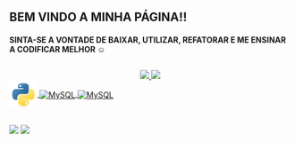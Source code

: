## BEM VINDO A MINHA PÁGINA!!
#### SINTA-SE A VONTADE DE BAIXAR, UTILIZAR, REFATORAR E ME ENSINAR A CODIFICAR MELHOR ☺️
##

<div align="center">
  <a href="https://github.com/felipNS">
  <img height="170em" src="https://github-readme-stats.vercel.app/api?username=felipNS&show_icons=true&theme=dark&include_all_commits=true&count_private=true"/>
  <img height="170em" src="https://github-readme-stats.vercel.app/api/top-langs/?username=felipNS&layout=compact&langs_count=7&theme=dark"/>
</div>
<div>
  <img align="center" alt="Python" height="50" width="50" src="https://raw.githubusercontent.com/devicons/devicon/master/icons/python/python-original.svg">
  <img align="center" alt="MySQL" height="70" width="100" src="https://cdn.jsdelivr.net/gh/devicons/devicon/icons/mysql/mysql-plain-wordmark.svg" />
  <img align="center" alt="MySQL" height="50" width="50" src="https://cdn-icons-png.flaticon.com/512/732/732220.png" />
</div>
  
##
  
<div>
   <a href="mailto:felipens0806@gmail.com" target="_blank"><img src="https://img.shields.io/badge/Gmail-D14836?style=for-the-badge&logo=gmail&logoColor=white" target="_blank"></a>
  <a href="https://www.linkedin.com/in/felipe-nunes-18253419b/" target="_blank"><img src="https://img.shields.io/badge/LinkedIn-0077B5?style=for-the-badge&logo=linkedin&logoColor=white" target="_blank"></a>
</div>


